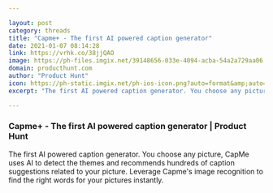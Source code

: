 ```yaml
---

layout: post
category: threads
title: "Capme+ - The first AI powered caption generator"
date: 2021-01-07 08:14:28
link: https://vrhk.co/38jjQAO
image: https://ph-files.imgix.net/39148656-033e-4094-acba-54a2a729aa06.png?auto=format&fit=crop&frame=1&h=512&w=1024
domain: producthunt.com
author: "Product Hunt"
icon: https://ph-static.imgix.net/ph-ios-icon.png?auto=format&amp;auto=compress
excerpt: "The first AI powered caption generator. You choose any picture, CapMe uses AI to detect the themes and recommends hundreds of caption suggestions related to your picture. Leverage Capme's image recognition to find the right words for your pictures instantly."

---
```


### Capme+ - The first AI powered caption generator | Product Hunt

The first AI powered caption generator. You choose any picture, CapMe uses AI to detect the themes and recommends hundreds of caption suggestions related to your picture. Leverage Capme's image recognition to find the right words for your pictures instantly.